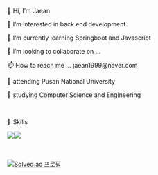 

<section style="display:flex;">
  <article>
    <p>👋 Hi, I’m Jaean<p>
    <p>👀 I’m interested in back end development.</p>
    <p>🌱 I’m currently learning <span id="awsome1">Springboot</span> and <span>Javascript</span></p>
    <p>💞️ I’m looking to collaborate on ...</p>
    <p>📫 How to reach me ... jaean1999@naver.com</p>
    <p>🦅 attending Pusan National University</P>
    <p>📖 studying Computer Science and Engineering<p>
  </article>
</section>
<br>
<p>🙌 Skills</p>
<div style="display:flex;">
<img src="https://img.shields.io/badge/Python-3776AB?style=flat-square&logo=Python&logoColor=white" />
<img src="https://img.shields.io/badge/Java-007396?style=flat-square&logo=Java&logoColor=white" />
</div>
<br><br>

[![Solved.ac
    프로필](http://mazassumnida.wtf/api/v2/generate_badge?boj=jaean1999)](https://solved.ac/jaean1999)

<!---
JaeanHan/JaeanHan is a ✨ special ✨ repository because its `README.md` (this file) appears on your GitHub profile.
You can click the Preview link to take a look at your changes.
--->
